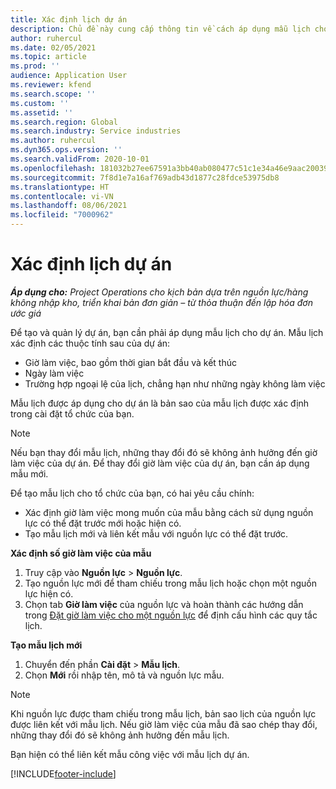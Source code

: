 ```yaml
---
title: Xác định lịch dự án
description: Chủ đề này cung cấp thông tin về cách áp dụng mẫu lịch cho dự án để theo dõi tiến độ dự án.
author: ruhercul
ms.date: 02/05/2021
ms.topic: article
ms.prod: ''
audience: Application User
ms.reviewer: kfend
ms.search.scope: ''
ms.custom: ''
ms.assetid: ''
ms.search.region: Global
ms.search.industry: Service industries
ms.author: ruhercul
ms.dyn365.ops.version: ''
ms.search.validFrom: 2020-10-01
ms.openlocfilehash: 181032b27ee67591a3bb40ab080477c51c1e34a46e9aac20039e4e5df3a5ab1d
ms.sourcegitcommit: 7f8d1e7a16af769adb43d1877c28fdce53975db8
ms.translationtype: HT
ms.contentlocale: vi-VN
ms.lasthandoff: 08/06/2021
ms.locfileid: "7000962"
---
```

# <a name="define-project-calendars"></a>Xác định lịch dự án

_**Áp dụng cho:** Project Operations cho kịch bản dựa trên nguồn lực/hàng không nhập kho, triển khai bản đơn giản – từ thỏa thuận đến lập hóa đơn ước giá_

Để tạo và quản lý dự án, bạn cần phải áp dụng mẫu lịch cho dự án. Mẫu lịch xác định các thuộc tính sau của dự án:

- Giờ làm việc, bao gồm thời gian bắt đầu và kết thúc
- Ngày làm việc
- Trường hợp ngoại lệ của lịch, chẳng hạn như những ngày không làm việc

Mẫu lịch được áp dụng cho dự án là bản sao của mẫu lịch được xác định trong cài đặt tổ chức của bạn.

> [!NOTE]
> Nếu bạn thay đổi mẫu lịch, những thay đổi đó sẽ không ảnh hưởng đến giờ làm việc của dự án. Để thay đổi giờ làm việc của dự án, bạn cần áp dụng mẫu mới.

Để tạo mẫu lịch cho tổ chức của bạn, có hai yêu cầu chính:

- Xác định giờ làm việc mong muốn của mẫu bằng cách sử dụng nguồn lực có thể đặt trước mới hoặc hiện có.
- Tạo mẫu lịch mới và liên kết mẫu với nguồn lực có thể đặt trước.

**Xác định số giờ làm việc của mẫu**

1. Truy cập vào **Nguồn lực** \> **Nguồn lực**.
2. Tạo nguồn lực mới để tham chiếu trong mẫu lịch hoặc chọn một nguồn lực hiện có.
3. Chọn tab **Giờ làm việc** của nguồn lực và hoàn thành các hướng dẫn trong [Đặt giờ làm việc cho một nguồn lực](/dynamics365/field-service/set-work-hours-resource.md) để định cấu hình các quy tắc lịch.

**Tạo mẫu lịch mới**

1. Chuyển đến phần **Cài đặt** \> **Mẫu lịch**.
2. Chọn **Mới** rồi nhập tên, mô tả và nguồn lực mẫu.

> [!NOTE]
> Khi nguồn lực được tham chiếu trong mẫu lịch, bản sao lịch của nguồn lực được liên kết với mẫu lịch. Nếu giờ làm việc của mẫu đã sao chép thay đổi, những thay đổi đó sẽ không ảnh hưởng đến mẫu lịch.

Bạn hiện có thể liên kết mẫu công việc với mẫu lịch dự án.


[!INCLUDE[footer-include](../includes/footer-banner.md)]

